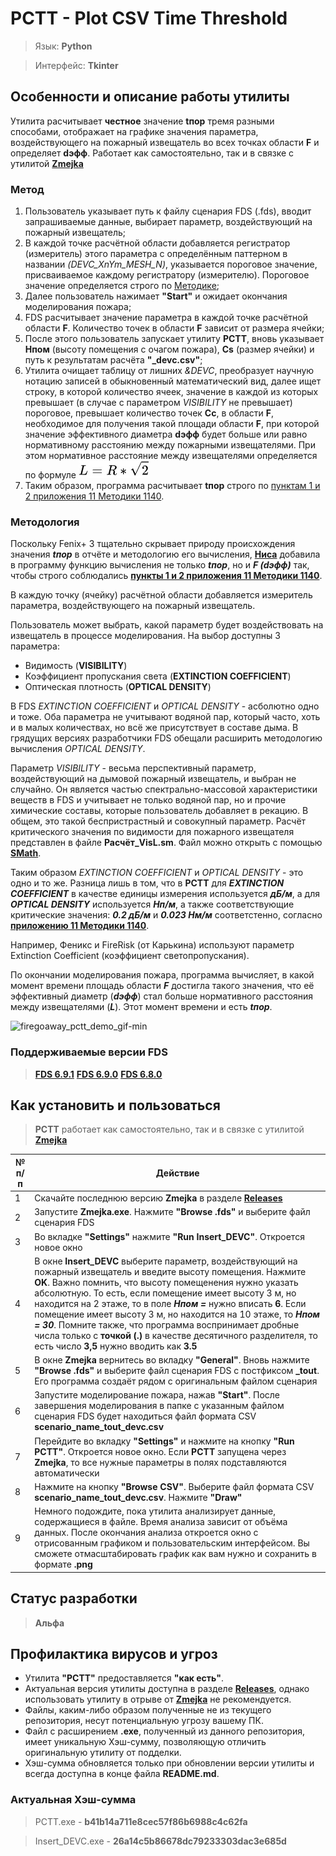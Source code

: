 # PCTT - Plot CSV Time Threshold

> Язык: **Python**

> Интерфейс: **Tkinter**

## Особенности и описание работы утилиты
Утилита расчитывает **честное** значение **tпор** тремя разными способами, отображает на графике значения параметра, воздействующего на пожарный извещатель во всех точках области **F** и определяет **dэфф**. Работает как самостоятельно, так и в связке с утилитой [**Zmejka**](https://github.com/firegoaway/Zmejka)

### Метод
1. Пользователь указывает путь к файлу сценария FDS (.fds), вводит запрашиваемые данные, выбирает параметр, воздействующий на пожарный извещатель;
2. В каждой точке расчётной области добавляется регистратор (измеритель) этого параметра с определённым паттерном в названии *(DEVC_XnYm_MESH_N)*, указывается пороговое значение, присваиваемое каждому регистратору (измерителю). Пороговое значение определяется строго по [Методике](https://ivo.garant.ru/#/document/406577165/paragraph/1532/doclist/6480/1/0/0/методика%201140:0);
3. Далее пользователь нажимает **"Start"** и ожидает окончания моделирования пожара;
4. FDS расчитывает значение параметра в каждой точке расчётной области **F**. Количество точек в области **F** зависит от размера ячейки;
5. После этого пользователь запускает утилиту **PCTT**, вновь указывает **Hпом** (высоту помещения с очагом пожара), **Cs** (размер ячейки) и путь к результатам расчёта **"_devc.csv"**;
6. Утилита очищает таблицу от лишних *&DEVC*, преобразует научную нотацию записей в обыкновенный математический вид, далее ищет строку, в которой количество ячеек, значение в каждой из которых превышает (в случае с параметром *VISIBILITY* не превышает) пороговое, превышает количество точек **Cc**, в области **F**, необходимое для получения такой площади области **F**, при которой значение эффективного диаметра **dэфф** будет больше или равно нормативному расстоянию между пожарными извещателями. При этом нормативное расстояние между извещателями определяется по формуле ![L_latex](https://raw.githubusercontent.com/firegoaway/Plot_CSV_Time_Threshhold/main/.gitpics/L_latex.jpg)
7. Таким образом, программа расчитывает **tпор** строго по [пунктам 1 и 2 приложения 11 Методики 1140](https://ivo.garant.ru/#/document/406577165/paragraph/1532/doclist/6480/1/0/0/методика%201140:0).

### Методология
Поскольку Fenix+ 3 тщательно скрывает природу происхождения значения ***tпор*** в отчёте и методологию его вычисления, [**Ниса**](https://t.me/nisadypova) добавила в программу функцию вычисления не только ***tпор***, но и ***F (dэфф)*** так, чтобы строго соблюдались [**пункты 1 и 2 приложения 11 Методики 1140**](https://ivo.garant.ru/#/document/406577165/paragraph/1532/doclist/6480/1/0/0/%D0%BC%D0%B5%D1%82%D0%BE%D0%B4%D0%B8%D0%BA%D0%B0%201140:0).

В каждую точку (ячейку) расчётной области добавляется измеритель параметра, воздействующего на пожарный извещатель.

Пользователь может выбрать, какой параметр будет воздействовать на извещатель в процессе моделирования. На выбор доступны 3 параметра:
- Видимость (**VISIBILITY**)
- Коэффициент пропускания света (**EXTINCTION COEFFICIENT**)
- Оптическая плотность (**OPTICAL DENSITY**)

В FDS *EXTINCTION COEFFICIENT* и *OPTICAL DENSITY* - асболютно одно и тоже. Оба параметра не учитывают водяной пар, который часто, хоть и в малых количествах, но всё же присутствует в составе дыма. В грядущих версиях разработчики FDS обещали расширить методологию вычисления *OPTICAL DENSITY*.

Параметр *VISIBILITY* - весьма перспективный параметр, воздействующий на дымовой пожарный извещатель, и выбран не случайно. Он является частью спектрально-массовой характеристики веществ в FDS и учитывает не только водяной пар, но и прочие химические составы, которые пользователь добавляет в рекацию. В общем, это такой беспристрастный и совокупный параметр. Расчёт критического значения по видимости для пожарного извещателя представлен в файле **Расчёт_VisL.sm**. Файл можно открыть с помощью [**SMath**](https://www.smath.com/ru-RU/).

Таким образом *EXTINCTION COEFFICIENT* и *OPTICAL DENSITY* - это одно и то же. Разница лишь в том, что в **PCTT** для ***EXTINCTION COEFFICIENT*** в качестве единицы измерения используется ***дБ/м***, а для ***OPTICAL DENSITY*** используется ***Нп/м***, а также соответствующие критические значения: ***0.2 дБ/м*** и ***0.023 Нм/м*** соответстенно, согласно [**приложению 11 Методики 1140**](https://ivo.garant.ru/#/document/406577165/paragraph/1532/doclist/6480/1/0/0/%D0%BC%D0%B5%D1%82%D0%BE%D0%B4%D0%B8%D0%BA%D0%B0%201140:0).

Например, Феникс и FireRisk (от Карькина) используют параметр Extinction Coefficient (коэффициент светопропускания).

По окончании моделирования пожара, программа вычисляет, в какой момент времени площадь области ***F*** достигла такого значения, что её эффективный диаметр (***dэфф***) стал больше нормативного расстояния между извещателями (***L***). Этот момент времени и есть ***tпор***.

![firegoaway_pctt_demo_gif-min](https://github.com/firegoaway/Plot_CSV_Time_Threshhold/blob/main/.gitpics/pctt_demo_gif-min.gif)

### Поддерживаемые версии FDS
> [**FDS 6.9.1**](https://github.com/firemodels/fds/releases/tag/FDS-6.9.1)
> [**FDS 6.9.0**](https://github.com/firemodels/fds/releases/tag/FDS-6.9.0)
> [**FDS 6.8.0**](https://github.com/firemodels/fds/releases/tag/FDS-6.8.0)

## Как установить и пользоваться
> **PCTT** работает как самостоятельно, так и в связке с утилитой [**Zmejka**](https://github.com/firegoaway/Zmejka)

|	№ п/п	|	Действие	|
|---------|---------|
|	1	|	Скачайте последнюю версию **Zmejka** в разделе [**Releases**](https://github.com/firegoaway/Zmejka/releases)	|
|	2	|	Запустите **Zmejka.exe**. Нажмите **"Browse .fds"** и выберите файл сценария FDS	|
|	3	|	Во вкладке **"Settings"** нажмите **"Run Insert_DEVC"**. Откроется новое окно	|
|	4	|	В окне **Insert_DEVC** выберите параметр, воздействующий на пожарный извещатель и введите высоту помещения. Нажмите **OK**. Важно помнить, что высоту помещенения нужно указать абсолютную. То есть, если помещение имеет высоту 3 м, но находится на 2 этаже, то в поле ***Hпом =*** нужно вписать **6**. Если помещение имеет высоту 3 м, но находится на 10 этаже, то ***Hпом = 30***. Помните также, что программа воспринимает дробные числа только с **точкой (.)** в качестве десятичного разделителя, то есть число **3,5** нужно вводить как **3.5**	|
|	5	|	В окне **Zmejka** вернитесь во вкладку **"General"**. Вновь нажмите **"Browse .fds"** и выберите файл сценария FDS с постфиксом **_tout**. Его программа создаёт рядом с оригинальным файлом сценария	|
|	6	|	Запустите моделирование пожара, нажав **"Start"**. После завершения моделирования в папке с указанным файлом сценария FDS будет находиться файл формата CSV **scenario_name_tout_devc.csv**	|
|	7	|	Перейдите во вкладку **"Settings"** и нажмите на кнопку **"Run PCTT"**. Откроется новое окно. Если **PCTT** запущена через **Zmejka**, то все нужные параметры в полях подставляются автоматически 	|
|	8	|	Нажмите на кнопку **"Browse CSV"**. Выберите файл формата CSV **scenario_name_tout_devc.csv**. Нажмите **"Draw"**	|
|	9	|	Немного подождите, пока утилита анализирует данные, содержащиеся в файле. Время анализа зависит от объёма данных. После окончания анализа откроется окно с отрисованным графиком и пользовательским интерфейсом. Вы сможете отмасштабировать график как вам нужно и сохранить в формате **.png**	|

## Статус разработки
> **Альфа**

## Профилактика вирусов и угроз
- Утилита **"PCTT"** предоставляется **"как есть"**.
- Актуальная версия утилиты доступна в разделе [**Releases**](https://github.com/firegoaway/Plot_CSV_Time_Threshhold/releases), однако использовать утилиту в отрыве от [**Zmejka**](https://github.com/firegoaway/Zmejka) не рекомендуется.
- Файлы, каким-либо образом полученные не из текущего репозитория, несут потенциальную угрозу вашему ПК.
- Файл с расширением **.exe**, полученный из данного репозитория, имеет уникальную Хэш-сумму, позволяющую отличить оригинальную утилиту от подделки.
- Хэш-сумма обновляется только при обновлении версии утилиты и всегда доступна в конце файла **README.md**.

### Актуальная Хэш-сумма
> PCTT.exe - **b41b14a711e8cec57f86b6988c4c62fa**

> Insert_DEVC.exe - **26a14c5b86678dc79233303dac3e685d**
